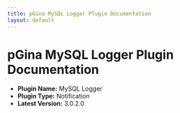 ```yaml
---
title: pGina MySQL Logger Plugin Documentation
layout: default
---
```


pGina MySQL Logger Plugin Documentation
===================

* **Plugin Name:** MySQL Logger
* **Plugin Type:** Notification
* **Latest Version:** 3.0.2.0

